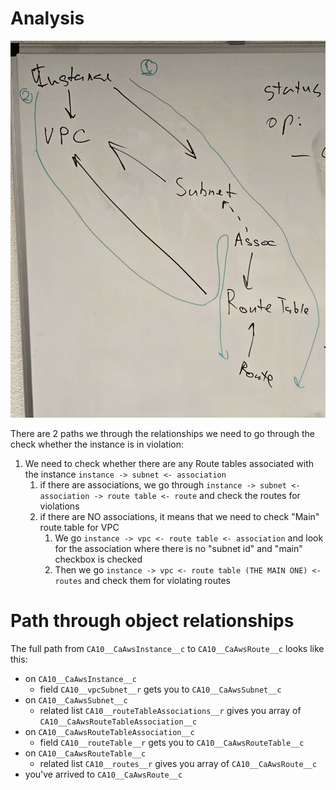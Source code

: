 # Analysis

![relationships](relationships.png)

There are 2 paths we through the relationships we need to go through the check whether the instance is in violation:

1. We need to check whether there are any Route tables associated with the instance `instance -> subnet <- association`
   1. if there are associations, we go through  `instance -> subnet <- association -> route table <- route` and check the routes for violations
   2. if there are NO associations, it means that we need to check "Main" route table for VPC
      1. We go `instance -> vpc <- route table <- association` and look for the association where there is no "subnet id" and "main" checkbox is checked
      2. Then we go `instance -> vpc <- route table (THE MAIN ONE) <- routes` and check them for violating routes

# Path through object relationships

The full path from `CA10__CaAwsInstance__c` to `CA10__CaAwsRoute__c` looks like this:

* on `CA10__CaAwsInstance__c`
  * field `CA10__vpcSubnet__r` gets you to `CA10__CaAwsSubnet__c`
* on `CA10__CaAwsSubnet__c`
  * related list `CA10__routeTableAssociations__r` gives you array of `CA10__CaAwsRouteTableAssociation__c`
* on `CA10__CaAwsRouteTableAssociation__c`
  * field `CA10__routeTable__r` gets you to `CA10__CaAwsRouteTable__c`
* on `CA10__CaAwsRouteTable__c`
  * related list `CA10__routes__r` gives you array of `CA10__CaAwsRoute__c`
* you've arrived to `CA10__CaAwsRoute__c`
